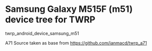 # Samsung Galaxy M515F (m51) device tree for TWRP

twrp_android_device_samsung_m51

A71 Source taken as base from https://github.com/ianmacd/twrp_a71
